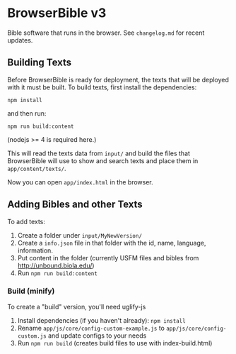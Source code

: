 # BrowserBible v3

Bible software that runs in the browser. See `changelog.md` for recent updates.

## Building Texts

Before BrowserBible is ready for deployment, the texts that will be deployed with it must be built.  To build texts, first install the dependencies:

	npm install

and then run:

	npm run build:content
	
(nodejs >= 4 is required here.)

This will read the texts data from `input/` and build the files that BrowserBible will use to show and search texts and place them in `app/content/texts/`.

Now you can open `app/index.html` in the browser.

## Adding Bibles and other Texts

To add texts:

1. Create a folder under `input/MyNewVersion/`
2. Create a `info.json` file in that folder with the id, name, language, information.
3. Put content in the folder (currently USFM files and bibles from http://unbound.biola.edu/)
4. Run `npm run build:content`

### Build (minify) ###

To create a "build" version, you'll need uglify-js

1. Install dependencies (if you haven't already): `npm install`
2. Rename `app/js/core/config-custom-example.js` to `app/js/core/config-custom.js` and update configs to your needs
3. Run `npm run build` (creates build files to use with index-build.html)

